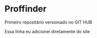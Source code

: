 # Proffinder

Primeiro repositário versionado no GIT HUB 

Essa linha eu adicionei diretamente do site
